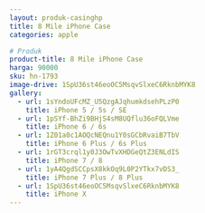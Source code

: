 ```yaml
---
layout: produk-casinghp
title: 8 Mile iPhone Case
categories: apple

# Produk
product-title: 8 Mile iPhone Case
harga: 90000
sku: hn-1793
image-drive: 1SpU36st46eoOC5MsqvSlxeC6RknbMYK8
gallery:
  - url: 1sYndoUFcMZ_U5QzgAJqhumkdsehPLzP0
    title: iPhone 5 / 5s / SE
  - url: 1pSYf-BhZi9BHjS4sM8UQflu36oFQLVme
    title: iPhone 6 / 6s
  - url: 1Z01a0c1AOQcNEQnu1Y0sGCbRvaiB7TbV
    title: iPhone 6 Plus / 6s Plus
  - url: 1rGT3crql1y0J3OwTvXHDGeQtZ3ENLdIS
    title: iPhone 7 / 8
  - url: 1yA4QgdSCCpsX8kkOq9L0P2YTkx7vDS3_
    title: iPhone 7 Plus / 8 Plus
  - url: 1SpU36st46eoOC5MsqvSlxeC6RknbMYK8
    title: iPhone X
---
```

